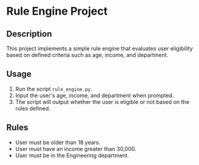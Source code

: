# Rule Engine Project

## Description
This project implements a simple rule engine that evaluates user eligibility based on defined criteria such as age, income, and department.

## Usage
1. Run the script `rule_engine.py`.
2. Input the user's age, income, and department when prompted.
3. The script will output whether the user is eligible or not based on the rules defined.

## Rules
- User must be older than 18 years.
- User must have an income greater than 30,000.
- User must be in the Engineering department.
